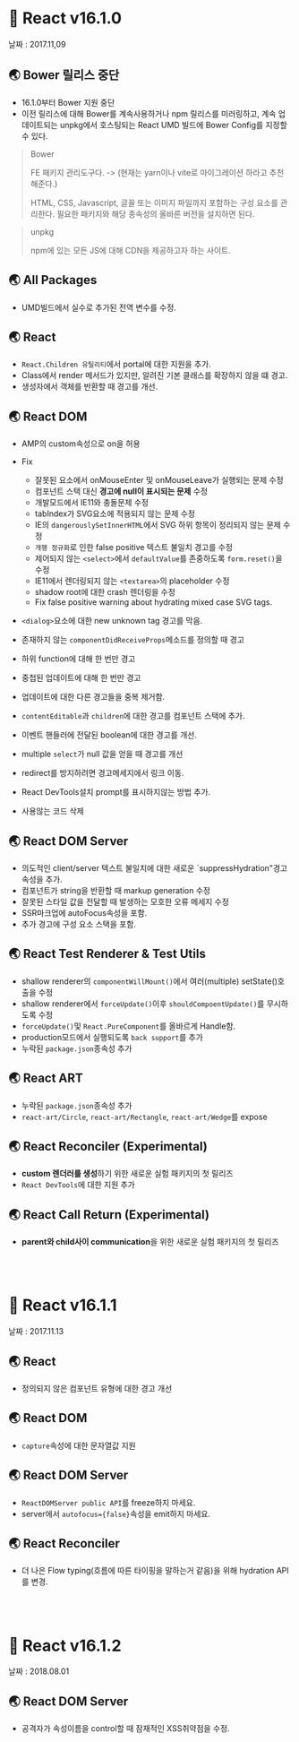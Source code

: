 # 🐳 React v16.1.0

날짜 : 2017.11,09

## 🌏 Bower 릴리스 중단

* 16.1.0부터 Bower 지원 중단
* 이전 릴리스에 대해 Bower를 계속사용하거나 npm 릴리스를 미러링하고, 계속 업데이트되는 unpkg에서 호스팅되는 React UMD 빌드에 Bower Config를 지정할 수 있다.

> Bower
>
> FE 패키지 관리도구다. -> (현재는 yarn이나 vite로 마이그레이션 하라고 추천해준다.)
>
> HTML, CSS, Javascript, 글꼴 또는 이미지 파일까지 포함하는 구성 요소를 관리한다. 필요한 패키지와 해당 종속성의 올바른 버전을 설치하면 된다.

> unpkg
>
> npm에 있는 모든 JS에 대해 CDN을 제공하고자 하는 사이트.

## 🌏 All Packages

* UMD빌드에서 실수로 추가된 전역 변수를 수정.

## 🌏 React

* `React.Children 유틸리티`에서 portal에 대한 지원을 추가.
* Class에서 render 메서드가 있지만, 알려진 기본 클래스를 확장하지 않을 떄 경고.
* 생성자에서 객체를 반환할 때 경고를 개선.

## 🌏 React DOM

* AMP의 custom속성으로 on을 허용
* Fix
  * 잘못된 요소에서 onMouseEnter 및 onMouseLeave가 실행되는 문제 수정
  * 컴포넌트 스택 대신 **경고에 null이 표시되는 문제** 수정
  * 개발모드에서 IE11와 충돌문제 수정
  * tabIndex가 SVG요소에 적용되지 않는 문제 수정
  * IE의 `dangerouslySetInnerHTML`에서 SVG 하위 항목이 정리되지 않는 문제 수정
  * `개행 정규화`로 인한 false positive 텍스트 불일치 경고를 수정
  * 제어되지 않는 `<select>`에서 `defaultValue`를 존중하도록 `form.reset()`을 수정
  * IE11에서 렌더링되지 않는 `<textarea>`의 placeholder 수정
  * shadow root에 대한 crash 렌더링을 수정
  * Fix false positive warning about hydrating mixed case SVG tags.

* `<dialog>`요소에 대한 new unknown tag 경고를 막음.
* 존재하지 않는 `componentDidReceiveProps`메소드를 정의할 때 경고
* 하위 function에 대해 한 번만 경고
* 중첩된 업데이트에 대해 한 번만 경고
* 업데이트에 대한 다른 경고들을 중복 제거함.
* `contentEditable`과 `children`에 대한 경고를 컴포넌트 스택에 추가.
* 이벤트 핸들러에 전달된 boolean에 대한 경고를 개선.
* multiple `select`가 null 값을 얻을 때 경고를 개선
* redirect를 방지하려면 경고메세지에서 링크 이동.
* React DevTools설치 prompt를 표시하지않는 방법 추가.
* 사용않는 코드 삭제

## 🌏 React DOM Server

* 의도적인 client/server 텍스트 불일치에 대한 새로운 `suppressHydration"경고 속성을 추가.
* 컴포넌트가 string을 반환할 때 markup generation 수정
* 잘못된 스타일 값을 전달할 때 발생하는 모호한 오류 메세지 수정
* SSR마크업에 autoFocus속성을 포함.
* 추가 경고에 구성 요소 스택을 포함.

## 🌏 React Test Renderer & Test Utils

* shallow renderer의 `componentWillMount()`에서 여러(multiple) setState()호출을 수정
* shallow renderer에서 `forceUpdate()`이후 `shouldCompoentUpdate()`를 무시하도록 수정
* `forceUpdate()`및 `React.PureComponent`를 올바르게 Handle함.
* production모드에서 실행되도록 `back support`를 추가
* 누락된 `package.json`종속성 추가

## 🌏 React ART

* 누락된 `package.json`종속성 추가
* `react-art/Circle`, `react-art/Rectangle`, `react-art/Wedge`를 expose

## 🌏 React Reconciler (Experimental)

* **custom 렌더러를 생성**하기 위한 새로운 실험 패키지의 첫 릴리즈
* `React DevTools`에 대한 지원 추가

## 🌏 React Call Return (Experimental)

* **parent와 child사이 communication**을 위한 새로운 실험 패키지의 첫 릴리즈

<br/><br/>

# 🐳 React v16.1.1

날짜 : 2017.11.13

## 🌏 React

* 정의되지 않은 컴포넌트 유형에 대한 경고 개선

## 🌏 React DOM

* `capture`속성에 대한 문자열값 지원

## 🌏 React DOM Server

* `ReactDOMServer public API`를 freeze하지 마세요.
* server에서 `autofocus={false}`속성을 emit하지 마세요.

## 🌏 React Reconciler 

* 더 나은 Flow typing(흐름에 따른 타이핑을 말하는거 같음)을 위해 hydration API를 변경.

<br/><br/>

# 🐳 React v16.1.2

날짜 : 2018.08.01

## 🌏 React DOM Server

* 공격자가 속성이름을 control할 때 잠재적인 XSS취약점을 수정.

